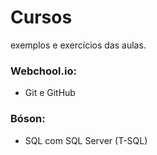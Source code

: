 # Cursos
exemplos e exercícios das aulas.

### Webchool.io:
- Git e GitHub

### Bóson:
 - SQL com SQL Server (T-SQL)
